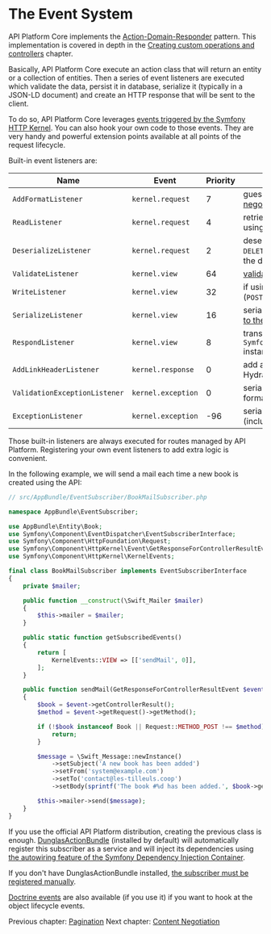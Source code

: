 # The Event System

API Platform Core implements the [Action-Domain-Responder](https://github.com/pmjones/adr) pattern. This implementation
is covered in depth in the [Creating custom operations and controllers](operations.md#creating-custom-operations-and-controllers)
chapter.

Basically, API Platform Core execute an action class that will return an entity or a collection of entities. Then a series
of event listeners are executed which validate the data, persist it in database, serialize it (typically in a JSON-LD document)
and create an HTTP response that will be sent to the client.

To do so, API Platform Core leverages [events triggered by the Symfony HTTP Kernel](https://symfony.com/doc/current/reference/events.html#kernel-events).
You can also hook your own code to those events. They are very handy and powerful extension points available at all points
of the request lifecycle.

Built-in event listeners are:

Name                          | Event              | Priority | Description
------------------------------|--------------------|----------|--------------------------------------------------------------------------------------------------------------------------
`AddFormatListener`           | `kernel.request`   | 7        | guess the best response format ([content negotiation](content-negotiation.md))
`ReadListener`                | `kernel.request`   | 4        | retrieve data from the persistence system using the [data providers](data-providers.md)
`DeserializeListener`         | `kernel.request`   | 2        | deserialize data into a PHP entity (`GET`, `POST`, `DELETE`); update the entity retrieved using the data provider (`PUT`)
`ValidateListener`            | `kernel.view`      | 64       | [validate data](validation.md) (`POST`, `PUT`)
`WriteListener`               | `kernel.view`      | 32       | if using the Doctrine ORM, persist data (`POST`, `PUT`, `DELETE`)
`SerializeListener`           | `kernel.view`      | 16       | serialize the PHP entity in string [according to the request format](content-negotiation.md)
`RespondListener`             | `kernel.view`      | 8        | transform serialized to a `Symfony\Component\HttpFoundation\Response` instance
`AddLinkHeaderListener`       | `kernel.response`  | 0        | add a `Link` HTTP header pointing to the Hydra documentation
`ValidationExceptionListener` | `kernel.exception` | 0        | serialize validation exceptions in the Hydra format
`ExceptionListener`           | `kernel.exception` | -96      | serialize PHP exceptions in the Hydra format (including the stack trace in debug mode)

Those built-in listeners are always executed for routes managed by API Platform. Registering your own event listeners to
add extra logic is convenient.

In the following example, we will send a mail each time a new book is created using the API:

```php
// src/AppBundle/EventSubscriber/BookMailSubscriber.php

namespace AppBundle\EventSubscriber;

use AppBundle\Entity\Book;
use Symfony\Component\EventDispatcher\EventSubscriberInterface;
use Symfony\Component\HttpFoundation\Request;
use Symfony\Component\HttpKernel\Event\GetResponseForControllerResultEvent;
use Symfony\Component\HttpKernel\KernelEvents;

final class BookMailSubscriber implements EventSubscriberInterface
{
    private $mailer;

    public function __construct(\Swift_Mailer $mailer)
    {
        $this->mailer = $mailer;
    }

    public static function getSubscribedEvents()
    {
        return [
            KernelEvents::VIEW => [['sendMail', 0]],
        ];
    }

    public function sendMail(GetResponseForControllerResultEvent $event)
    {
        $book = $event->getControllerResult();
        $method = $event->getRequest()->getMethod();

        if (!$book instanceof Book || Request::METHOD_POST !== $method) {
            return;
        }

        $message = \Swift_Message::newInstance()
            ->setSubject('A new book has been added')
            ->setFrom('system@example.com')
            ->setTo('contact@les-tilleuls.coop')
            ->setBody(sprintf('The book #%d has been added.', $book->getId()));

        $this->mailer->send($message);
    }
}
```

If you use the official API Platform distribution, creating the previous class is enough. [DunglasActionBundle](https://github.com/dunglas/DunglasActionBundle)
(installed by default) will automatically register this subscriber as a service and will inject its dependencies using [the
autowiring feature of the Symfony Dependency Injection Container](http://symfony.com/doc/current/components/dependency_injection/autowiring.html).

If you don't have DunglasActionBundle installed, [the subscriber must be registered manually](http://symfony.com/doc/current/components/http_kernel/introduction.html#creating-an-event-listener).

[Doctrine events](http://doctrine-orm.readthedocs.org/en/latest/reference/events.html#reference-events-lifecycle-events)
are also available (if you use it) if you want to hook at the object lifecycle events.

Previous chapter: [Pagination](pagination.md)
Next chapter: [Content Negotiation](content-negotiation.md)
